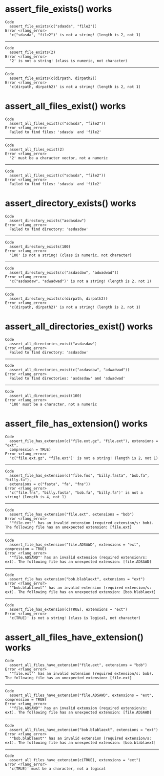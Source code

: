 # assert_file_exists() works

    Code
      assert_file_exists(c("sdasda", "file2"))
    Error <rlang_error>
      'c("sdasda", "file2")' is not a string! (length is 2, not 1)

---

    Code
      assert_file_exists(2)
    Error <rlang_error>
      '2' is not a string! (class is numeric, not character)

---

    Code
      assert_file_exists(c(dirpath, dirpath2))
    Error <rlang_error>
      'c(dirpath, dirpath2)' is not a string! (length is 2, not 1)

# assert_all_files_exist() works

    Code
      assert_all_files_exist(c("sdasda", "file2"))
    Error <rlang_error>
      Failed to find files: 'sdasda' and 'file2'

---

    Code
      assert_all_files_exist(2)
    Error <rlang_error>
      '2' must be a character vector, not a numeric

---

    Code
      assert_all_files_exist(c("sdasda", "file2"))
    Error <rlang_error>
      Failed to find files: 'sdasda' and 'file2'

# assert_directory_exists() works

    Code
      assert_directory_exists("asdasdaw")
    Error <rlang_error>
      Failed to find directory: 'asdasdaw'

---

    Code
      assert_directory_exists(100)
    Error <rlang_error>
      '100' is not a string! (class is numeric, not character)

---

    Code
      assert_directory_exists(c("asdasdaw", "adwadwad"))
    Error <rlang_error>
      'c("asdasdaw", "adwadwad")' is not a string! (length is 2, not 1)

---

    Code
      assert_directory_exists(c(dirpath, dirpath2))
    Error <rlang_error>
      'c(dirpath, dirpath2)' is not a string! (length is 2, not 1)

# assert_all_directories_exist() works

    Code
      assert_all_directories_exist("asdasdaw")
    Error <rlang_error>
      Failed to find directory: 'asdasdaw'

---

    Code
      assert_all_directories_exist(c("asdasdaw", "adwadwad"))
    Error <rlang_error>
      Failed to find directories: 'asdasdaw' and 'adwadwad'

---

    Code
      assert_all_directories_exist(100)
    Error <rlang_error>
      '100' must be a character, not a numeric

# assert_file_has_extension() works

    Code
      assert_file_has_extension(c("file.ext.gz", "file.ext"), extensions = "ext",
      compression = TRUE)
    Error <rlang_error>
      'c("file.ext.gz", "file.ext")' is not a string! (length is 2, not 1)

---

    Code
      assert_file_has_extension(c("file.fns", "billy.fasta", "bob.fa", "billy.fa"),
      extensions = c("fasta", "fa", "fns"))
    Error <rlang_error>
      'c("file.fns", "billy.fasta", "bob.fa", "billy.fa")' is not a string! (length is 4, not 1)

---

    Code
      assert_file_has_extension("file.ext", extensions = "bob")
    Error <rlang_error>
      '"file.ext"' has an invalid extension (required extension/s: bob). The following file has an unexpected extension: [file.ext]

---

    Code
      assert_file_has_extension("file.ADSAWD", extensions = "ext", compression = TRUE)
    Error <rlang_error>
      '"file.ADSAWD"' has an invalid extension (required extension/s: ext). The following file has an unexpected extension: [file.ADSAWD]

---

    Code
      assert_file_has_extension("bob.blablaext", extensions = "ext")
    Error <rlang_error>
      '"bob.blablaext"' has an invalid extension (required extension/s: ext). The following file has an unexpected extension: [bob.blablaext]

---

    Code
      assert_file_has_extension(c(TRUE), extensions = "ext")
    Error <rlang_error>
      'c(TRUE)' is not a string! (class is logical, not character)

# assert_all_files_have_extension() works

    Code
      assert_all_files_have_extension("file.ext", extensions = "bob")
    Error <rlang_error>
      '"file.ext"' has an invalid extension (required extension/s: bob). The following file has an unexpected extension: [file.ext]

---

    Code
      assert_all_files_have_extension("file.ADSAWD", extensions = "ext", compression = TRUE)
    Error <rlang_error>
      '"file.ADSAWD"' has an invalid extension (required extension/s: ext). The following file has an unexpected extension: [file.ADSAWD]

---

    Code
      assert_all_files_have_extension("bob.blablaext", extensions = "ext")
    Error <rlang_error>
      '"bob.blablaext"' has an invalid extension (required extension/s: ext). The following file has an unexpected extension: [bob.blablaext]

---

    Code
      assert_all_files_have_extension(c(TRUE), extensions = "ext")
    Error <rlang_error>
      'c(TRUE)' must be a character, not a logical


